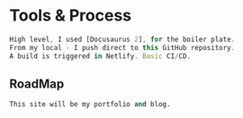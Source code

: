 # Tools & Process

``` Javascript 
High level, I used [Docusaurus 2], for the boiler plate.
From my local - I push direct to this GitHub repository.
A build is triggered in Netlify. Basic CI/CD.  
```

## RoadMap

``` Python
This site will be my portfolio and blog.
```
